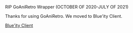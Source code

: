 RIP GoAniRetro Wrapper (OCTOBER OF 2020-JULY OF 2021)

Thanks for using GoAniRetro.  We moved to Blue'ity Client.

<a href="https://github.com/gagominecraft12/Blue-ity-Client-GoAnimate">Blue'ity Client</a>


